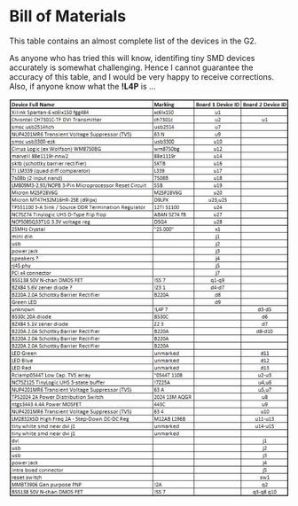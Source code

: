 # Bill of Materials

This table contains an almost complete list of the devices in the G2.

As anyone who has tried this will know, identifing tiny SMD devices accurately is somewhat challenging. Hence I cannot guarantee the accuracy of this table, and I would be very happy to receive corrections. Also, if anyone know what the **!L4P** is ...


![Display BoM](../images/BoM_Display_v1.jpg)
